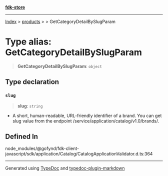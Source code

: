[**fdk-store**](../../../README.md)
***

[Index](../../../API.md) > [products](../../README.md) > [<internal>](../README.md) > GetCategoryDetailBySlugParam

# Type alias: GetCategoryDetailBySlugParam

> **GetCategoryDetailBySlugParam**: `object`

## Type declaration

### `slug`

> **slug**: `string`

- A short, human-readable, URL-friendly identifier of
a brand. You can get slug value from the endpoint
/service/application/catalog/v1.0/brands/.

## Defined In

node\_modules/@gofynd/fdk-client-javascript/sdk/application/Catalog/CatalogApplicationValidator.d.ts:364

***
Generated using [TypeDoc](https://typedoc.org/) and [typedoc-plugin-markdown](https://www.npmjs.com/package/typedoc-plugin-markdown)

